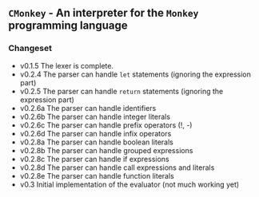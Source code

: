 ## `CMonkey` - An interpreter for the `Monkey` programming language

### Changeset
* v0.1.5 The lexer is complete.
* v0.2.4 The parser can handle `let` statements (ignoring the expression part)
* v0.2.5 The parser can handle `return` statements (ignoring the expression part)
* v0.2.6a The parser can handle identifiers 
* v0.2.6b The parser can handle integer literals
* v0.2.6c The parser can handle prefix operators (!, -)
* v0.2.6d The parser can handle infix operators
* v0.2.8a The parser can handle boolean literals
* v0.2.8b The parser can handle grouped expressions
* v0.2.8c The parser can handle if expressions 
* v0.2.8d The parser can handle call expressions and literals
* v0.2.8e The parser can handle function literals
* v0.3    Initial implementation of the evaluator (not much working yet)
